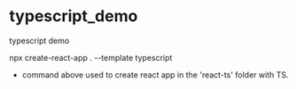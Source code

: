 # typescript_demo
typescript demo

npx create-react-app . --template typescript
- command above used to create react app in the 'react-ts' folder with TS.
